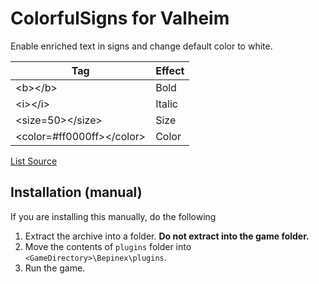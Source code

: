 # ColorfulSigns for Valheim

Enable enriched text in signs and change default color to white.

| Tag | Effect |
| ----------- | ----------- |
| \<b>\</b> | Bold |
| \<i>\</i> | Italic |
| \<size=50>\</size> | Size |
| \<color=#ff0000ff>\</color> | Color |

[List Source](https://docs.unity3d.com/Packages/com.unity.ugui@1.0/manual/StyledText.html)

## Installation (manual)

If you are installing this manually, do the following

1. Extract the archive into a folder. **Do not extract into the game folder.**
2. Move the contents of `plugins` folder into `<GameDirectory>\Bepinex\plugins`.
3. Run the game.
